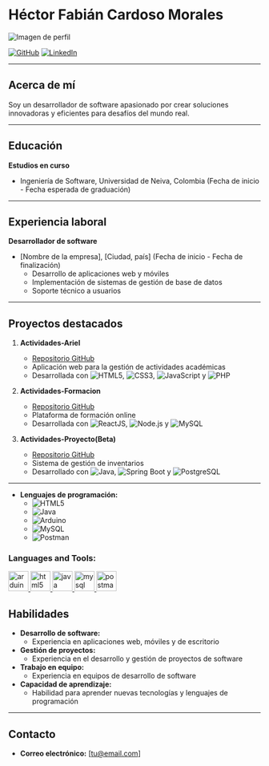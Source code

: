 # Héctor Fabián Cardoso Morales

![Imagen de perfil](https://i.pinimg.com/474x/94/de/fd/94defdc1976ccf1477084e0a2e295712.jpg)

[![GitHub](https://img.shields.io/badge/GitHub-Profile-%23181717?style=for-the-badge&logo=github&logoWidth=20)](ENLACE_DE_TU_PERFIL_GITHUB)
[![LinkedIn](https://img.shields.io/badge/LinkedIn-Profile-%230A66C2?style=for-the-badge&logo=linkedin&logoWidth=20)](ENLACE_DE_TU_PERFIL_LINKEDIN)

---

## Acerca de mí

Soy un desarrollador de software apasionado por crear soluciones innovadoras y eficientes para desafíos del mundo real.

---

## Educación

**Estudios en curso**
- Ingeniería de Software, Universidad de Neiva, Colombia (Fecha de inicio - Fecha esperada de graduación)

---

## Experiencia laboral

**Desarrollador de software**
- [Nombre de la empresa], [Ciudad, país] (Fecha de inicio - Fecha de finalización)
  - Desarrollo de aplicaciones web y móviles
  - Implementación de sistemas de gestión de base de datos
  - Soporte técnico a usuarios

---

## Proyectos destacados

1. **Actividades-Ariel**
   - [Repositorio GitHub](https://github.com/FabianCM2421/Actividades-Jesus-Ariel.git)
   - Aplicación web para la gestión de actividades académicas
   - Desarrollada con ![HTML5](https://raw.githubusercontent.com/devicons/devicon/master/icons/html5/html5-original-wordmark.svg), ![CSS3](https://raw.githubusercontent.com/devicons/devicon/master/icons/css3/css3-original-wordmark.svg), ![JavaScript](https://raw.githubusercontent.com/devicons/devicon/master/icons/javascript/javascript-original.svg) y ![PHP](https://raw.githubusercontent.com/devicons/devicon/master/icons/php/php-original.svg)

2. **Actividades-Formacion**
   - [Repositorio GitHub](enlace_al_repositorio)
   - Plataforma de formación online
   - Desarrollada con ![ReactJS](https://raw.githubusercontent.com/devicons/devicon/master/icons/react/react-original-wordmark.svg), ![Node.js](https://raw.githubusercontent.com/devicons/devicon/master/icons/nodejs/nodejs-original-wordmark.svg) y ![MySQL](https://raw.githubusercontent.com/devicons/devicon/master/icons/mysql/mysql-original-wordmark.svg)

3. **Actividades-Proyecto(Beta)**
   - [Repositorio GitHub](enlace_al_repositorio)
   - Sistema de gestión de inventarios
   - Desarrollado con ![Java](https://raw.githubusercontent.com/devicons/devicon/master/icons/java/java-original.svg), ![Spring Boot](https://raw.githubusercontent.com/devicons/devicon/master/icons/spring/spring-original-wordmark.svg) y ![PostgreSQL](https://raw.githubusercontent.com/devicons/devicon/master/icons/postgresql/postgresql-original-wordmark.svg)

---

- **Lenguajes de programación:**
  - ![HTML5](https://raw.githubusercontent.com/devicons/devicon/master/icons/html5/html5-original-wordmark.svg)
  - ![Java](https://raw.githubusercontent.com/devicons/devicon/master/icons/java/java-original.svg)
  - ![Arduino](https://cdn.worldvectorlogo.com/logos/arduino-1.svg)
  - ![MySQL](https://raw.githubusercontent.com/devicons/devicon/master/icons/mysql/mysql-original-wordmark.svg)
  - ![Postman](https://www.vectorlogo.zone/logos/getpostman/getpostman-icon.svg)
<h3 align="left">Languages and Tools:</h3>
<p align="left"> <a href="https://www.arduino.cc/" target="_blank" rel="noreferrer"> <img src="https://cdn.worldvectorlogo.com/logos/arduino-1.svg" alt="arduino" width="40" height="40"/> </a> <a href="https://www.w3.org/html/" target="_blank" rel="noreferrer"> <img src="https://raw.githubusercontent.com/devicons/devicon/master/icons/html5/html5-original-wordmark.svg" alt="html5" width="40" height="40"/> </a> <a href="https://www.java.com" target="_blank" rel="noreferrer"> <img src="https://raw.githubusercontent.com/devicons/devicon/master/icons/java/java-original.svg" alt="java" width="40" height="40"/> </a> <a href="https://www.mysql.com/" target="_blank" rel="noreferrer"> <img src="https://raw.githubusercontent.com/devicons/devicon/master/icons/mysql/mysql-original-wordmark.svg" alt="mysql" width="40" height="40"/> </a> <a href="https://postman.com" target="_blank" rel="noreferrer"> <img src="https://www.vectorlogo.zone/logos/getpostman/getpostman-icon.svg" alt="postman" width="40" height="40"/> </a> </p>


## Habilidades

- **Desarrollo de software:**
  - Experiencia en aplicaciones web, móviles y de escritorio
- **Gestión de proyectos:**
  - Experiencia en el desarrollo y gestión de proyectos de software
- **Trabajo en equipo:**
  - Experiencia en equipos de desarrollo de software
- **Capacidad de aprendizaje:**
  - Habilidad para aprender nuevas tecnologías y lenguajes de programación

---

## Contacto

- **Correo electrónico:** [tu@email.com]

